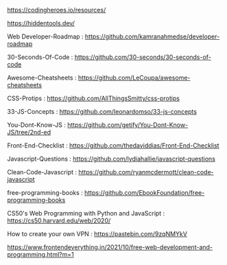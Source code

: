 
https://codingheroes.io/resources/

https://hiddentools.dev/

Web Developer-Roadmap :  https://github.com/kamranahmedse/developer-roadmap

30-Seconds-Of-Code :  https://github.com/30-seconds/30-seconds-of-code

Awesome-Cheatsheets :  https://github.com/LeCoupa/awesome-cheatsheets

CSS-Protips :  https://github.com/AllThingsSmitty/css-protips

33-JS-Concepts :  https://github.com/leonardomso/33-js-concepts

You-Dont-Know-JS :  https://github.com/getify/You-Dont-Know-JS/tree/2nd-ed

Front-End-Checklist :  https://github.com/thedaviddias/Front-End-Checklist

Javascript-Questions :  https://github.com/lydiahallie/javascript-questions

Clean-Code-Javascript :  https://github.com/ryanmcdermott/clean-code-javascript

free-programming-books :  https://github.com/EbookFoundation/free-programming-books

CS50's Web Programming with Python and JavaScript : https://cs50.harvard.edu/web/2020/
                       
How to create your own VPN :    https://pastebin.com/9zqNMYkV

https://www.frontendeverything.in/2021/10/free-web-development-and-programming.html?m=1
